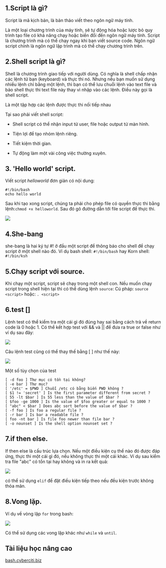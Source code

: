 
## 1.Script là gì?
Script là mã kịch bản, là bản thảo viết theo ngôn ngữ máy tính.

Là một loại chương trình của máy tính, sẽ tự động hóa hoặc lược bỏ quy trình tạo file có khả năng chạy hoặc biến đổi đến ngôn ngữ máy tính. Script là chương trình mà có thể chạy ngay khi bạn viết source code. Ngôn ngữ script chính là ngôn ngữ lập trình mà có thể chạy chương trình trên.

## 2.Shell script là gì?
Shell là chương trình giao tiếp với người dùng. Có nghĩa là shell chấp nhận các lệnh từ bạn (keyboard) và thực thi nó. Nhưng nếu bạn muốn sử dụng nhiều lệnh chỉ bằng một lệnh, thì bạn có thể lưu chuỗi lệnh vào text file và bảo shell thực thi text file này thay vì nhập vào các lệnh. Điều này gọi là shell script.

Là một tập hợp các lệnh được thực thi nối tiếp nhau

Tại sao phải viết shell script:

- Shell script có thể nhận input từ user, file hoặc output từ màn hình.

- Tiện lợi để tạo nhóm lệnh riêng.

- Tiết kiệm thời gian.

- Tự động làm một vài công việc thường xuyên.

## 3. 'Hello world' script.
Viết script *helloworld* đơn giản có nội dung:
```
#!/bin/bash
echo hello world
```
Sau khi tạo xong script, chúng ta phải cho phép file có quyền thực thi bằng lệnh:`chmod +x helloworld`. Sau đó gõ đường dẫn tới file script để thực thi.

![](https://i.imgur.com/l11TlaO.png)

## 4.She-bang

she-bang là hai ký tự #! ở đầu một script để thông báo cho shell để chạy script ở một shell nào đó. Ví dụ bash shell:
`#!/bin/bash`
hay Korn shell:
`#!/bin/ksh`

## 5.Chạy script với source.
Khi chạy một script, script sẽ chạy trong một shell con. 
Nếu muốn chạy script trong shell hiện tại thì có thể dùng lệnh `source`:
Cú pháp:
`source <script>`
hoặc:
`. <script>`

## 6.test []
Lệnh test có thể kiểm tra một cái gì đó đúng hay sai bằng cách trả về return code là 0 hoặc 1. 
Có thể kết hợp test với && và || để đưa ra true or false như ví dụ sau đây:

![](https://i.imgur.com/BQcubBU.png)

Câu lệnh test cũng có thể thay thế bằng [ ] như thế này:

![](https://i.imgur.com/CtTbj0j.png)

Một số tùy chọn của test
```
[ -d foo ] Thư mục có tồn tại không?
[ -e bar ] Thư mục?
[ '/etc' = $PWD ] Chuỗi /etc có bằng biến PWD không ?
[ $1 != 'secret' ] Is the first parameter different from secret ?
[ 55 -lt $bar ] Is 55 less than the value of $bar ?
[ $foo -ge 1000 ] Is the value of $foo greater or equal to 1000 ?
[ "abc" < $bar ] Does abc sort before the value of $bar ?
[ -f foo ] Is foo a regular file ?
[ -r bar ] Is bar a readable file ?
[ foo -nt bar ] Is file foo newer than file bar ?
[ -o nounset ] Is the shell option nounset set ?
```
 
## 7.if then else.
If then else là cấu trúc lựa chọn. Nếu một điều kiện cụ thể nào đó được đáp ứng, thực thi một cái gì đó, nếu không thực thi một cái khác.
Ví dụ sau kiểm tra file "abc" có tồn tại hay không và in ra kết quả:

![](https://i.imgur.com/fxBIRwT.png)

có thể sử dụng `elif` để đặt điều kiện tiếp theo nếu đều kiện trước không thỏa mãn.

## 8.Vong lặp.
Ví dụ về  vòng lặp `for` trong bash:

![](https://i.imgur.com/r1y9F9r.png)

Có thể sử dụng các vong lặp khác như `while` và `until`.




## Tài liệu học nâng cao

[bash.cyberciti.biz](https://bash.cyberciti.biz/guide/Main_Page)